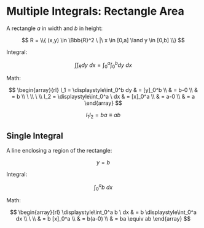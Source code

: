 # Multiple Integrals: Rectangle Area

A rectangle $a$ in width and $b$ in height:

$$
R = \\{
(x,y) \in \Bbb{R}^2 \ |\ x \in [0,a] \land y \in [0,b]
\\}
$$

Integral:

$$
\int\int_R dy \ dx = \int_0^a \int_0^b dy \ dx
$$

Math:

$$
\begin{array}{rl}
I_1 = \displaystyle\int_0^b dy & = [y]_0^b
\\
& = b-0
\\
& = b
\\
\ 
\\
\ 
\\
I_2 = \displaystyle\int_0^a \ dx & = [x]_0^a
\\
& = a-0
\\
& = a
\end{array}
$$

$$
I_1 I_2 = ba \equiv ab
$$

 ## Single Integral
 
 A line enclosing a region of the rectangle:
 
 $$
 y = b
 $$
 
 Integral:
 
 $$
 \int_0^a b \ dx
 $$
 
 Math:
 
 $$
 \begin{array}{rl}
\displaystyle\int_0^a b \ dx & = b \displaystyle\int_0^a dx
\\
\ 
\\
& = b [x]_0^a
\\
& = b(a-0)
\\
& = ba \equiv ab
 \end{array}
 $$
